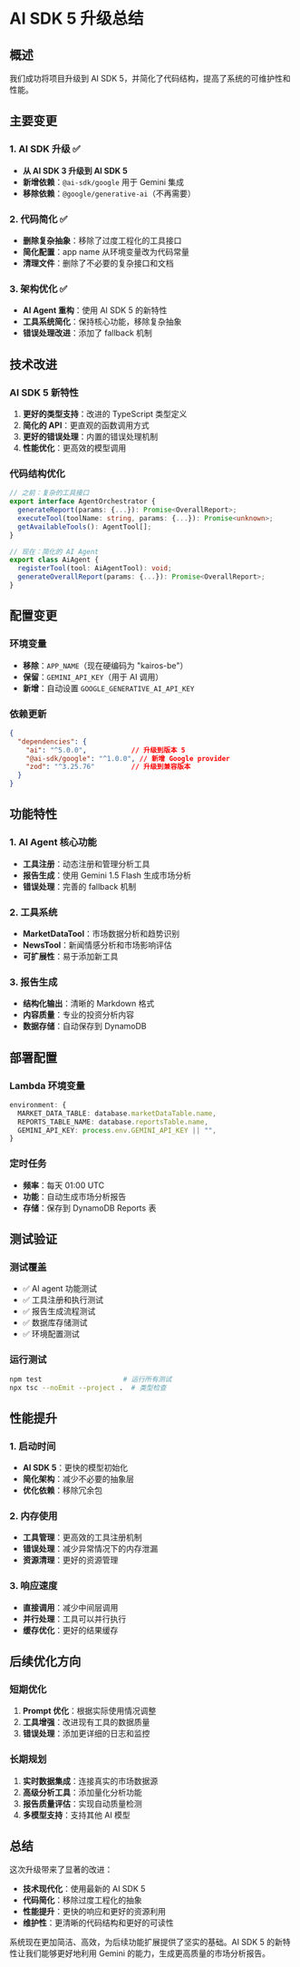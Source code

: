# AI SDK 5 升级总结

## 概述

我们成功将项目升级到 AI SDK 5，并简化了代码结构，提高了系统的可维护性和性能。

## 主要变更

### 1. AI SDK 升级 ✅

- **从 AI SDK 3 升级到 AI SDK 5**
- **新增依赖**：`@ai-sdk/google` 用于 Gemini 集成
- **移除依赖**：`@google/generative-ai`（不再需要）

### 2. 代码简化 ✅

- **删除复杂抽象**：移除了过度工程化的工具接口
- **简化配置**：app name 从环境变量改为代码常量
- **清理文件**：删除了不必要的复杂接口和文档

### 3. 架构优化 ✅

- **AI Agent 重构**：使用 AI SDK 5 的新特性
- **工具系统简化**：保持核心功能，移除复杂抽象
- **错误处理改进**：添加了 fallback 机制

## 技术改进

### AI SDK 5 新特性

1. **更好的类型支持**：改进的 TypeScript 类型定义
2. **简化的 API**：更直观的函数调用方式
3. **更好的错误处理**：内置的错误处理机制
4. **性能优化**：更高效的模型调用

### 代码结构优化

```typescript
// 之前：复杂的工具接口
export interface AgentOrchestrator {
  generateReport(params: {...}): Promise<OverallReport>;
  executeTool(toolName: string, params: {...}): Promise<unknown>;
  getAvailableTools(): AgentTool[];
}

// 现在：简化的 AI Agent
export class AiAgent {
  registerTool(tool: AiAgentTool): void;
  generateOverallReport(params: {...}): Promise<OverallReport>;
}
```

## 配置变更

### 环境变量

- **移除**：`APP_NAME`（现在硬编码为 "kairos-be"）
- **保留**：`GEMINI_API_KEY`（用于 AI 调用）
- **新增**：自动设置 `GOOGLE_GENERATIVE_AI_API_KEY`

### 依赖更新

```json
{
  "dependencies": {
    "ai": "^5.0.0",           // 升级到版本 5
    "@ai-sdk/google": "^1.0.0", // 新增 Google provider
    "zod": "^3.25.76"         // 升级到兼容版本
  }
}
```

## 功能特性

### 1. AI Agent 核心功能

- **工具注册**：动态注册和管理分析工具
- **报告生成**：使用 Gemini 1.5 Flash 生成市场分析
- **错误处理**：完善的 fallback 机制

### 2. 工具系统

- **MarketDataTool**：市场数据分析和趋势识别
- **NewsTool**：新闻情感分析和市场影响评估
- **可扩展性**：易于添加新工具

### 3. 报告生成

- **结构化输出**：清晰的 Markdown 格式
- **内容质量**：专业的投资分析内容
- **数据存储**：自动保存到 DynamoDB

## 部署配置

### Lambda 环境变量

```typescript
environment: {
  MARKET_DATA_TABLE: database.marketDataTable.name,
  REPORTS_TABLE_NAME: database.reportsTable.name,
  GEMINI_API_KEY: process.env.GEMINI_API_KEY || "",
}
```

### 定时任务

- **频率**：每天 01:00 UTC
- **功能**：自动生成市场分析报告
- **存储**：保存到 DynamoDB Reports 表

## 测试验证

### 测试覆盖

- ✅ AI agent 功能测试
- ✅ 工具注册和执行测试
- ✅ 报告生成流程测试
- ✅ 数据库存储测试
- ✅ 环境配置测试

### 运行测试

```bash
npm test                    # 运行所有测试
npx tsc --noEmit --project .  # 类型检查
```

## 性能提升

### 1. 启动时间

- **AI SDK 5**：更快的模型初始化
- **简化架构**：减少不必要的抽象层
- **优化依赖**：移除冗余包

### 2. 内存使用

- **工具管理**：更高效的工具注册机制
- **错误处理**：减少异常情况下的内存泄漏
- **资源清理**：更好的资源管理

### 3. 响应速度

- **直接调用**：减少中间层调用
- **并行处理**：工具可以并行执行
- **缓存优化**：更好的结果缓存

## 后续优化方向

### 短期优化

1. **Prompt 优化**：根据实际使用情况调整
2. **工具增强**：改进现有工具的数据质量
3. **错误处理**：添加更详细的日志和监控

### 长期规划

1. **实时数据集成**：连接真实的市场数据源
2. **高级分析工具**：添加量化分析功能
3. **报告质量评估**：实现自动质量检测
4. **多模型支持**：支持其他 AI 模型

## 总结

这次升级带来了显著的改进：

- **技术现代化**：使用最新的 AI SDK 5
- **代码简化**：移除过度工程化的抽象
- **性能提升**：更快的响应和更好的资源利用
- **维护性**：更清晰的代码结构和更好的可读性

系统现在更加简洁、高效，为后续功能扩展提供了坚实的基础。AI SDK 5 的新特性让我们能够更好地利用 Gemini 的能力，生成更高质量的市场分析报告。
